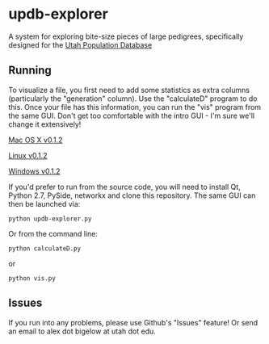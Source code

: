updb-explorer
=============
A system for exploring bite-size pieces of large pedigrees, specifically designed for the [Utah Population Database](http://www.huntsmancancer.org/research/shared-resources/utah-population-database/overview)

Running
-------
To visualize a file, you first need to add some statistics as extra columns (particularly the "generation" column). Use the "calculateD" program to do this. Once your file has this information, you can run the "vis" program from the same GUI. Don't get too comfortable with the intro GUI - I'm sure we'll change it extensively!

[Mac OS X v0.1.2](http://www.cs.utah.edu/~abigelow/Downloads/updb-explorer/Mac/updb-explorer_0.1.2.dmg)

[Linux v0.1.2](http://www.cs.utah.edu/~abigelow/Downloads/updb-explorer/Linux/updb-explorer_0.1.2.tar.gz)

[Windows v0.1.2](http://www.cs.utah.edu/~abigelow/Downloads/updb-explorer/Windows/updb-explorer_0.1.2.zip)

If you'd prefer to run from the source code, you will need to install Qt, Python 2.7, PySide, networkx and clone this repository. The same GUI can then be launched via:

	python updb-explorer.py

Or from the command line:

	python calculateD.py

or

	python vis.py

Issues
------
If you run into any problems, please use Github's "Issues" feature! Or send an email to alex dot bigelow at utah dot edu.
